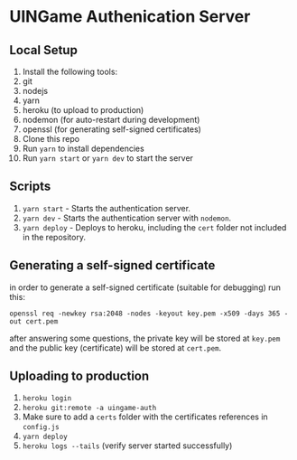 # UINGame Authenication Server

## Local Setup
1. Install the following tools:
  1. git
  2. nodejs
  3. yarn
  4. heroku (to upload to production)
  5. nodemon (for auto-restart during development)
  6. openssl (for generating self-signed certificates)
2. Clone this repo
3. Run `yarn` to install dependencies
4. Run `yarn start` or `yarn dev` to start the server

## Scripts
1. `yarn start` - Starts the authentication server.
2. `yarn dev` - Starts the authentication server with `nodemon`.
3. `yarn deploy` - Deploys to heroku, including the `cert` folder not included in the repository.

## Generating a self-signed certificate
in order to generate a self-signed certificate (suitable for debugging) run this:
```
openssl req -newkey rsa:2048 -nodes -keyout key.pem -x509 -days 365 -out cert.pem
```
after answering some questions, the private key will be stored at `key.pem` and the public key (certificate) will be stored at `cert.pem`.

## Uploading to production
1. `heroku login`
2. `heroku git:remote -a uingame-auth`
3. Make sure to add a `certs` folder with the certificates references in `config.js`
4. `yarn deploy`
5. `heroku logs --tails` (verify server started successfully)
